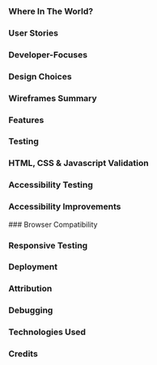 ### Where In The World?
### User Stories
### Developer-Focuses
### Design Choices
### Wireframes Summary
### Features
### Testing
### HTML, CSS & Javascript Validation
### Accessibility Testing
### Accessibility Improvements
### Browser Compatibility
### Responsive Testing
### Deployment
### Attribution
### Debugging
### Technologies Used
### Credits